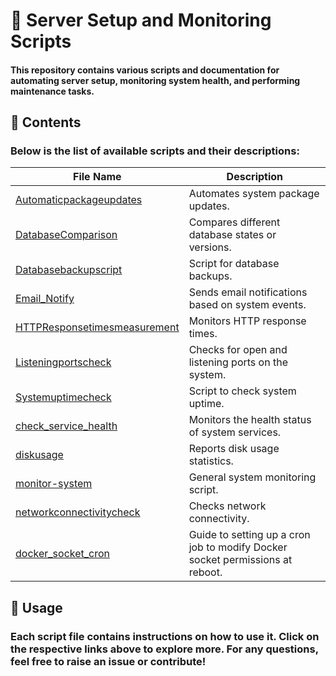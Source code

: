 # 📌 **Server Setup and Monitoring Scripts**

#### This repository contains various scripts and documentation for automating server setup, monitoring system health, and performing maintenance tasks.

## 📂 **Contents**

### Below is the list of available scripts and their descriptions:

  | File Name                           | Description                                        |
  | ----------------------------------- | -------------------------------------------------- |
  | [Automaticpackageupdates](https://github.com/Hameed-Akshal/cron-job/blob/main/Automaticpackageupdates.md)      | Automates system package updates.                  |
  | [DatabaseComparison](https://github.com/Hameed-Akshal/cron-job/blob/main/DatabaseComparison.md)           | Compares different database states or versions.    |
  | [Databasebackupscript](https://github.com/Hameed-Akshal/cron-job/blob/main/Databasebackupscript.md)         | Script for database backups.                       |
  | [Email\_Notify](https://github.com/Hameed-Akshal/cron-job/blob/main/Email_Notify.md)                | Sends email notifications based on system events.  |
  | [HTTPResponsetimesmeasurement](https://github.com/Hameed-Akshal/cron-job/blob/main/HTTPresponsetimesmeasurement.md) | Monitors HTTP response times.                      |
  | [Listeningportscheck](https://github.com/Hameed-Akshal/cron-job/blob/main/Listeningportscheck.md)          | Checks for open and listening ports on the system. |
  | [Systemuptimecheck](https://github.com/Hameed-Akshal/cron-job/blob/main/Systemuptimecheck.md)            | Script to check system uptime.                     |
  | [check\_service\_health](https://github.com/Hameed-Akshal/cron-job/blob/main/check_service_health.md)       | Monitors the health status of system services.     |
  | [diskusage](https://github.com/Hameed-Akshal/cron-job/blob/main/diskusage.md)                    | Reports disk usage statistics.                     |
  | [monitor-system](https://github.com/Hameed-Akshal/cron-job/blob/main/monitor-system.md)               | General system monitoring script.                  |
  | [networkconnectivitycheck](https://github.com/Hameed-Akshal/cron-job/blob/main/networconnecttivitycheck.md)     | Checks network connectivity.                       | 
  | [docker_socket_cron](https://github.com/Hameed-Akshal/cron-job/blob/main/docker_socket_cron.md) | Guide to setting up a cron job to modify Docker socket permissions at reboot. | 

## 🚀 **Usage**

### Each script file contains instructions on how to use it. Click on the respective links above to explore more. For any questions, feel free to raise an issue or contribute!

